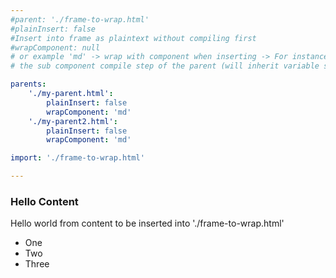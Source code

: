 ```yaml
---
#parent: './frame-to-wrap.html'
#plainInsert: false
#Insert into frame as plaintext without compiling first
#wrapComponent: null 
# or example 'md' -> wrap with component when inserting -> For instance insert as plainText, BUT wrap with 'md' to basically defer compile of the markdown to
# the sub component compile step of the parent (will inherit variable state of the parent this way)

parents:
    './my-parent.html':
        plainInsert: false
        wrapComponent: 'md'
    './my-parent2.html':
        plainInsert: false
        wrapComponent: 'md'

import: './frame-to-wrap.html'

---
```


<frame-to-wrap>

### Hello Content

Hello world from content
to be inserted into 
'./frame-to-wrap.html'

- One
- Two
- Three

</frame-to-wrap>